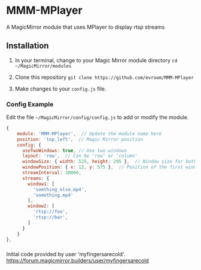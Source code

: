 # MMM-MPlayer
A MagicMirror module that uses MPlayer to display rtsp streams
## Installation
1. In your terminal, change to your Magic Mirror module directory `cd ~/MagicMirror/modules`

2. Clone this repository `git clone https://github.com/evroom/MMM-MPlayer`

3. Make changes to your `config.js` file.
### Config Example
Edit the file `~/MagicMirror/config/config.js` to add or modify the module.
```javascript
{
	module: 'MMM-MPlayer',  // Update the module name here
	position: 'top_left',  // Magic Mirror position
	config: {
	  useTwoWindows: true, // Use two windows
	  layout: 'row',  // Can be 'row' or 'column'
	  windowSize: { width: 525, height: 295 },  // Window size for both windows
	  windowPosition: { x: 12, y: 575 },  // Position of the first window (window1) [window2 is either 5px below or to the right of this window, depending on layout]
	  streamInterval: 30000,
	  streams: {
		window1: [
		  'somthing_else.mp4',
		  'something.mp4'
		],
		window2: [
		  'rtsp://foo',
		  'rtsp://bar',
		]
	  }
	}
},
```
###
Initial code provided by user 'myfingersarecold'.
https://forum.magicmirror.builders/user/myfingersarecold
